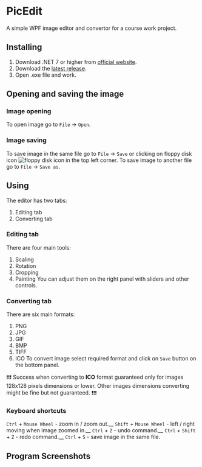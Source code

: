 # PicEdit
A simple WPF image editor and convertor for a course work project.

## Installing
1. Download .NET 7 or higher from [official website].
2. Download the [latest release].
3. Open .exe file and work.

## Opening and saving the image

### Image opening
To open image go to ```File``` -> ```Open```.

### Image saving
To save image in the same file go to ```File``` -> ```Save``` or clicking on floppy disk icon ![floppy disk icon] in the top left corner.
To save image to another file go to ```File``` -> ```Save as```.

## Using
The editor has two tabs:
1. Editing tab
2. Converting tab

### Editing tab
There are four main tools:
1. Scaling
2. Rotation
3. Cropping
4. Painting
You can adjust them on the right panel with sliders and other controls.

### Converting tab
There are six main formats:
1. PNG
2. JPG
3. GIF
4. BMP
5. TIFF
6. ICO
To convert image select required format and click on ```Save``` button on the bottom panel.

❗❗❗ Success when converting to **ICO** format guaranteed only for images 128x128 pixels dimensions or lower. 
Other images dimensions converting might be fine but not guaranteed. ❗❗❗
### Keyboard shortcuts
```Ctrl``` + ```Mouse Wheel``` - zoom in / zoom out.__
```Shift``` + ```Mouse Wheel``` - left / right moving when image zoomed in.__
```Ctrl``` + ```Z``` - undo command.__
```Ctrl``` + ```Shift``` + ```Z``` - redo command.__
```Ctrl``` + ```S``` - save image in the same file.

## Program Screenshots

[official website]: https://dotnet.microsoft.com/en-us/download/dotnet
[latest release]: https://github.com/mythter/PicEdit/releases/latest
[floppy disk icon]: https://github.com/mythter/PicEdit/assets/60883514/29524a65-eb7c-4273-89c8-cb7555cd47bf
